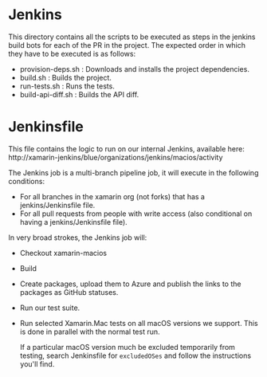 # Jenkins

This directory contains all the scripts to be executed as steps in the jenkins build bots for each of the PR in the project. The expected order in which they have to
be executed is as follows:

* provision-deps.sh : Downloads and installs the project dependencies.
* build.sh : Builds the project.
* run-tests.sh : Runs the tests.
* build-api-diff.sh : Builds the API diff.

# Jenkinsfile

This file contains the logic to run on our internal Jenkins, available here: http://xamarin-jenkins/blue/organizations/jenkins/macios/activity

The Jenkins job is a multi-branch pipeline job, it will execute in the
following conditions:

* For all branches in the xamarin org (not forks) that has a
  jenkins/Jenkinsfile file.
* For all pull requests from people with write access (also conditional on
  having a jenkins/Jenkinsfile file).

In very broad strokes, the Jenkins job will:

* Checkout xamarin-macios
* Build
* Create packages, upload them to Azure and publish the links to the packages
  as GitHub statuses.
* Run our test suite.
* Run selected Xamarin.Mac tests on all macOS versions we support. This is
  done in parallel with the normal test run.

  If a particular macOS version much be excluded temporarily from testing,
  search Jenkinsfile for `excludedOSes` and follow the instructions you'll
  find.
